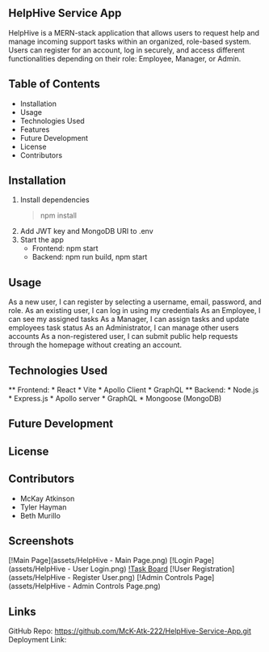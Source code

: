 ## HelpHive Service App
HelpHive is a MERN-stack application that allows users to request help and manage incoming support tasks within an organized, role-based system. Users can register for an account, log in securely, and access different functionalities depending on their role: Employee, Manager, or Admin.

## Table of Contents
* Installation
* Usage
* Technologies Used
* Features
* Future Development
* License
* Contributors

## Installation
1. Install dependencies
    > npm install
2. Add JWT key and MongoDB URI to .env
3. Start the app
    * Frontend: npm start
    * Backend: npm run build, npm start

## Usage
As a new user, I can register by selecting a username, email, password, and role.
As an existing user, I can log in using my credentials
As an Employee, I can see my assigned tasks
As a Manager, I can assign tasks and update employees task status
As an Administrator, I can manage other users accounts
As a non-registered user, I can submit public help requests through the homepage without creating an account.

## Technologies Used
** Frontend:
    * React
    * Vite
    * Apollo Client
    * GraphQL
** Backend:
    * Node.js
    * Express.js
    * Apollo server
    * GraphQL
    * Mongoose (MongoDB)

## Future Development


## License

## Contributors
* McKay Atkinson
* Tyler Hayman
* Beth Murillo


## Screenshots
[!Main Page](assets/HelpHive - Main Page.png)
[!Login Page](assets/HelpHive - User Login.png)
[!Task Board]()
[!User Registration](assets/HelpHive - Register User.png)
[!Admin Controls Page](assets/HelpHive - Admin Controls Page.png)

## Links
GitHub Repo: https://github.com/McK-Atk-222/HelpHive-Service-App.git
Deployment Link: